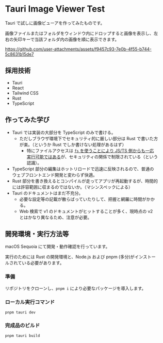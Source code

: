 # Tauri Image Viewer Test

Tauri で試しに画像ビューアを作ってみたものです。

画像ファイルまたはフォルダをウィンドウ内にドロップすると画像を表示し、左右の矢印キーで当該フォルダ内の画像を順に表示できます。

https://github.com/user-attachments/assets/f9457c93-7e0b-4f55-b744-5c8631b15de7

## 採用技術

- Tauri
- React
- Tailwind CSS
- Rust
- TypeScript

## 作ってみた学び

- Tauri では実装の大部分を TypeScript のみで書ける。
  - ただしブラウザ環境下でセキュリティ的に厳しい部分は Rust で書いた方が楽。（というか Rust でしか書けない処理があるはず）
    - 特にファイルアクセスは [`fs` を使うことにより JS/TS 側からも一応実行可能ではある](https://v2.tauri.app/reference/javascript/fs/)が、セキュリティの関係で制限されている（という認識）。
- TypeScript 部分の編集はホットリロードで迅速に反映されるので、普通のウェブフロントエンド開発と変わらず快適。
- Rust 部分を書き換えるとコンパイルが走ってアプリが再起動するが、時間的には許容範囲に収まるのではないか。（マシンスペックによる）
- Tauri のドキュメントはまだ不充分。
  - 必要な設定等の記載が散らばっていたりして、把握と網羅に時間がかかる。
  - Web 検索で v1 のドキュメントがヒットすることが多く、現時点の v2 とはかなり異なるため、注意が必要。

## 開発環境・実行方法等

macOS Sequoia にて開発・動作確認を行っています。

実行のためには Rust の開発環境と、Node.js および pnpm (多分)がインストールされている必要があります。

### 準備

リポジトリをクローンし、`pnpm i` により必要なパッケージを導入します。

### ローカル実行コマンド

`pnpm tauri dev`

### 完成品のビルド

`pnpm tauri build`
